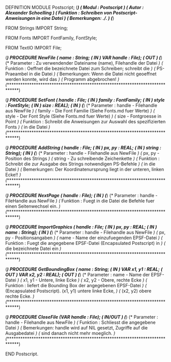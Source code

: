 DEFINITION MODULE Postscript;
(******************************************************************************)
(* Modul      : Postscript                                                    *)
(* Autor      : Alexander Schoelling                                          *)
(* Funktion   : Schreiben von Postscript-Anweisungen in eine Datei            *)
(* Bemerkungen: ./.                                                           *)
(******************************************************************************)

FROM Strings    IMPORT  String;

FROM Fonts      IMPORT  FontFamily,
                        FontStyle;

FROM TextIO     IMPORT  File;


(******************************************************************************)
PROCEDURE NewFile (    name : String;                               (* IN     *)
                   VAR handle : File);                              (*    OUT *)
(******************************************************************************)
(* Parameter  : Zu verwendender Dateiname (name), Filehandle der Datei        *)
(* Funktion   : Oeffnet die bezeichnete Datei zum Schreiben; schreibt die     *)
(*              PS-Praeambel in die Datei                                     *)
(* Bemerkungen: Wenn die Datei nicht geoeffnet werden konnte, wird das        *)
(*              Programm abgebrochen!                                         *)
(******************************************************************************)


(******************************************************************************)
PROCEDURE SetFont (    handle : File;                               (* IN     *)
                       family : FontFamily;                         (* IN     *)
                       style  : FontStyle;                          (* IN     *)
                       size   : REAL);                              (* IN     *)
(******************************************************************************)
(* Parameter  : handle - Filehandle aus NewFile                               *)
(*              family - Die Font Familie (Siehe Fonts.md fuer Werte)         *)
(*              style  - Der Font Style   (Siehe Fonts.md fuer Werte)         *)
(*              size   - Fontgroesse in Point                                 *)
(* Funktion   : Schreibt die Anweisungen zur Auswahl des spezifizierten Fonts *)
(*              in die Datei                                                  *)
(******************************************************************************)


(******************************************************************************)
PROCEDURE AddString (    handle : File;                             (* IN     *)
                         px, py : REAL;                             (* IN     *)
                         string : String);                          (* IN     *)
(******************************************************************************)
(* Parameter  : handle - Filehandle aus NewFile                               *)
(*              px, py - Position des Strings                                 *)
(*              string - Zu schreibende Zeichenkette                          *)
(* Funktion   : Schreibt die zur Ausgabe des Strings notwendigen PS-Befehle   *)
(*              in die Datei                                                  *)
(* Bemerkungen: Der Koordinatenursprung liegt in der unteren, linken Ecke!!   *)
(******************************************************************************)


(******************************************************************************)
PROCEDURE NextPage (    handle : File);                             (* IN     *)
(******************************************************************************)
(* Parameter  : handle - FileHandle aus NewFile                               *)
(* Funktion   : Fuegt in die Datei die Befehle fuer einen Seitenwechsel ein.  *)
(******************************************************************************)


(******************************************************************************)
PROCEDURE ImportGraphics (    handle : File;                        (* IN     *)
                              px, py : REAL;                        (* IN     *)
                              name   : String);                     (* IN     *)
(******************************************************************************)
(* Parameter  : handle - Filehandle aus NewFile                               *)
(*              px, py - Positionsangaben                                     *)
(*              name   - Name der einzufuegenden EPSF-Datei                   *)
(* Funktion   : Fuegt die angegebene EPSF-Datei (Encapsulated Postscript) in  *)
(*              die bezeichnete Datei ein                                     *)
(******************************************************************************)

                
(******************************************************************************)
PROCEDURE GetBoundingBox (    name   : String;                      (* IN     *)
                          VAR x1, y1 : REAL;                        (*    OUT *)
                          VAR x2, y2 : REAL);                       (*    OUT *)
(******************************************************************************)
(* Parameter  : name   - Name der EPSF-Datei                                  *)
(*              x1, y1 - Untere, linke Ecke                                   *)
(*              x2, y2 - Obere, rechte Ecke                                   *)
(* Funktion   : liefert die Bounding Box der angegebenen EPSF-Datei           *)
(*              (Encapsulated Postscript). (x1, y1) untere linke Ecke,        *)
(*              (x2, y2) obere rechte Ecke.                                   *)
(******************************************************************************)


(******************************************************************************)
PROCEDURE CloseFile (VAR handle : File);                            (* IN/OUT *)
(******************************************************************************)
(* Parameter  : handle - Filehandle aus NewFile                               *)
(* Funktion   : Schliesst die angegebene Datei                                *)
(* Bemerkungen: handle wird auf NIL gesetzt, Zugriffe auf die Ausgabedatei    *)
(*              sind danach nicht mehr moeglich.                              *)
(******************************************************************************)


END Postscript.
